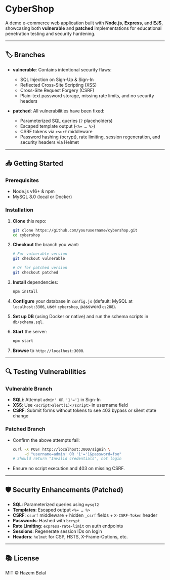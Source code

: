 # CyberShop

A demo e-commerce web application built with **Node.js**, **Express**, and **EJS**, showcasing both **vulnerable** and **patched** implementations for educational penetration testing and security hardening.

---

## 🏷️ Branches

* **vulnerable**: Contains intentional security flaws:

  * SQL Injection on Sign-Up & Sign-In
  * Reflected Cross-Site Scripting (XSS)
  * Cross-Site Request Forgery (CSRF)
  * Plain-text password storage, missing rate limits, and no security headers

* **patched**: All vulnerabilities have been fixed:

  * Parameterized SQL queries (`?` placeholders)
  * Escaped template output (`<%= … %>`)
  * CSRF tokens via `csurf` middleware
  * Password hashing (bcrypt), rate limiting, session regeneration, and security headers via Helmet

---

## 📥 Getting Started

### Prerequisites

* Node.js v16+ & npm
* MySQL 8.0 (local or Docker)

### Installation

1. **Clone** this repo:

   ```bash
   git clone https://github.com/yourusername/cybershop.git
   cd cybershop
   ```

2. **Checkout** the branch you want:

   ```bash
   # For vulnerable version
   git checkout vulnerable

   # Or for patched version
   git checkout patched
   ```

3. **Install** dependencies:

   ```bash
   npm install
   ```

4. **Configure** your database in `config.js` (default: MySQL at `localhost:3306`, user `cybershop`, password `cs288`).

5. **Set up DB** (using Docker or native) and run the schema scripts in `db/schema.sql`.

6. **Start** the server:

   ```bash
   npm start
   ```

7. **Browse** to `http://localhost:3000`.

---

## 🔍 Testing Vulnerabilities

### Vulnerable Branch

* **SQLi**: Attempt `admin' OR '1'='1` in Sign-In
* **XSS**: Use `<script>alert(1)</script>` in username field
* **CSRF**: Submit forms without tokens to see 403 bypass or silent state change

### Patched Branch

* Confirm the above attempts fail:

  ```bash
  curl -X POST http://localhost:3000/signin \
       -d "username=admin' OR '1'='1&password=foo"
  # Should return "Invalid credentials", not login
  ```
* Ensure no script execution and 403 on missing CSRF.

---

## 🛡️ Security Enhancements (Patched)

* **SQL**: Parameterized queries using `mysql2`
* **Templates**: Escaped output `<%= … %>`
* **CSRF**: `csurf` middleware + hidden `_csrf` fields + `X-CSRF-Token` header
* **Passwords**: Hashed with `bcrypt`
* **Rate Limiting**: `express-rate-limit` on auth endpoints
* **Sessions**: Regenerate session IDs on login
* **Headers**: `helmet` for CSP, HSTS, X-Frame-Options, etc.

---

## 📚 License

MIT © Hazem Belal
